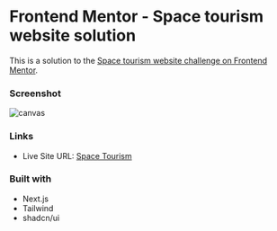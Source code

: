 # Frontend Mentor - Space tourism website solution

This is a solution to the [Space tourism website challenge on Frontend Mentor](https://www.frontendmentor.io/challenges/space-tourism-multipage-website-gRWj1URZ3).

### Screenshot

![canvas](https://github.com/JopityJope/space_tourism/assets/79476203/2086ea0a-0a8e-4c09-8991-7fecb4c934c3)

### Links

- Live Site URL: [Space Tourism](https://space-tourism-beta-olive.vercel.app/)

### Built with

- Next.js
- Tailwind
- shadcn/ui

